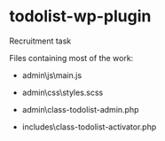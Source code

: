 # todolist-wp-plugin
Recruitment task

Files containing most of the work:
*   admin\js\main.js
*   admin\css\styles.scss

*   admin\class-todolist-admin.php
*   includes\class-todolist-activator.php
